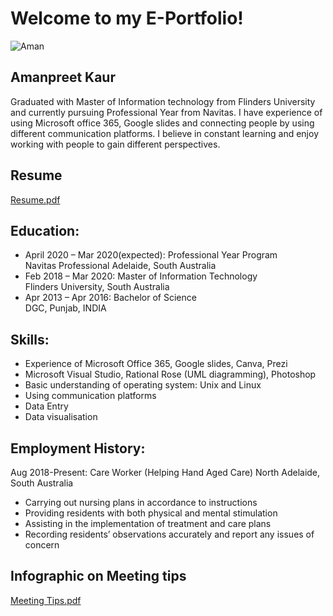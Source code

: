 # Welcome to my E-Portfolio!
![Aman](https://user-images.githubusercontent.com/48699383/101230326-92569500-36f4-11eb-8175-c711131722b7.jpg)
  
## Amanpreet Kaur
Graduated with Master of Information technology from Flinders University and currently pursuing Professional Year from Navitas. I have experience of using Microsoft office 365, Google slides and connecting people by using different communication platforms. I believe in constant learning and enjoy working with people to gain different perspectives.
## Resume
[Resume.pdf](https://github.com/Amansanghera/amanpreet.github.io/files/5613913/Resume.pdf)
## Education:
* April 2020 – Mar 2020(expected):     Professional Year Program                                                             
                                       Navitas Professional Adelaide, South Australia           
* Feb 2018 – Mar 2020:                 Master of Information Technology                                                              
                                       Flinders University, South Australia  
* Apr 2013 – Apr 2016:                 Bachelor of Science       
                                       DGC, Punjab, INDIA

## Skills:
* Experience of Microsoft Office 365, Google slides, Canva, Prezi                               
* Microsoft Visual Studio, Rational Rose (UML diagramming), Photoshop           
* Basic understanding of operating system: Unix and Linux 
* Using communication platforms
* Data Entry 
* Data visualisation

## Employment History:

Aug 2018-Present: Care Worker (Helping Hand Aged Care)
North Adelaide, South Australia

* Carrying out nursing plans in accordance to instructions
* Providing residents with both physical and mental stimulation
* Assisting in the implementation of treatment and care plans
* Recording residents’ observations accurately and report any issues of concern

## Infographic on Meeting tips
[Meeting Tips.pdf](https://github.com/Amansanghera/amanpreet.github.io/files/5613905/Meeting.Tips.pdf)

